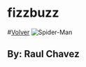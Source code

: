 # fizzbuzz
#[Volver](https://github.com/xXChAvE2Xx/playbook/tree/main/weekly_mission_4)
![Spider-Man](https://media.giphy.com/media/BWD3CtcudWL28/giphy.gif)
## By: Raul Chavez
